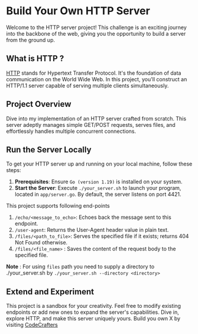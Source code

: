 # Build Your Own HTTP Server

Welcome to the HTTP server project! This challenge is an exciting journey into the backbone of the web, giving you the opportunity to build a server from the ground up.

## What is HTTP ?

[HTTP](https://en.wikipedia.org/wiki/Hypertext_Transfer_Protocol) stands for Hypertext Transfer Protocol. It's the foundation of data communication on the World Wide Web. In this project, you'll construct an HTTP/1.1 server capable of serving multiple clients simultaneously.

## Project Overview

Dive into my implementation of an HTTP server crafted from scratch. This server adeptly manages simple GET/POST requests, serves files, and effortlessly handles multiple concurrent connections.

## Run the Server Locally

To get your HTTP server up and running on your local machine, follow these steps:

1. **Prerequisites**: Ensure `Go (version 1.19)` is installed on your system.
2. **Start the Server**: Execute `./your_server.sh` to launch your program, located in `app/server.go`. By default, the server listens on port 4421.

This project supports following end-points

1. `/echo/<message_to_echo>`: Echoes back the message sent to this endpoint.
2. `/user-agent`: Returns the User-Agent header value in plain text.
3. `/files/<path_to_file>`: Serves the specified file if it exists; returns 404 Not Found otherwise.
4. `/files/<file_name>` : Saves the content of the request body to the specified file.

**Note** : For using `files` path you need to supply a directory to ./your_server.sh by `./your_server.sh --directory <directory>`

## Extend and Experiment

This project is a sandbox for your creativity. Feel free to modify existing endpoints or add new ones to expand the server's capabilities. Dive in, explore HTTP, and make this server uniquely yours. Build you own X by visiting [CodeCrafters](https://app.codecrafters.io/r/good-cicada-186943)
